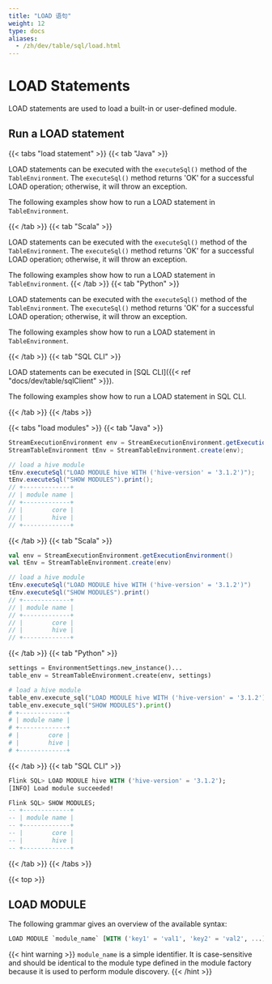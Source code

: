 ```yaml
---
title: "LOAD 语句"
weight: 12
type: docs
aliases:
  - /zh/dev/table/sql/load.html
---
```

<!--
Licensed to the Apache Software Foundation (ASF) under one
or more contributor license agreements.  See the NOTICE file
distributed with this work for additional information
regarding copyright ownership.  The ASF licenses this file
to you under the Apache License, Version 2.0 (the
"License"); you may not use this file except in compliance
with the License.  You may obtain a copy of the License at

  http://www.apache.org/licenses/LICENSE-2.0

Unless required by applicable law or agreed to in writing,
software distributed under the License is distributed on an
"AS IS" BASIS, WITHOUT WARRANTIES OR CONDITIONS OF ANY
KIND, either express or implied.  See the License for the
specific language governing permissions and limitations
under the License.
-->

# LOAD Statements

LOAD statements are used to load a built-in or user-defined module.

## Run a LOAD statement

{{< tabs "load statement" >}}
{{< tab "Java" >}}

LOAD statements can be executed with the `executeSql()` method of the `TableEnvironment`. The `executeSql()` method returns 'OK' for a successful LOAD operation; otherwise, it will throw an exception.

The following examples show how to run a LOAD statement in `TableEnvironment`.

{{< /tab >}}
{{< tab "Scala" >}}

LOAD statements can be executed with the `executeSql()` method of the `TableEnvironment`. The `executeSql()` method returns 'OK' for a successful LOAD operation; otherwise, it will throw an exception.

The following examples show how to run a LOAD statement in `TableEnvironment`.
{{< /tab >}}
{{< tab "Python" >}}

LOAD statements can be executed with the `executeSql()` method of the `TableEnvironment`. The `executeSql()` method returns 'OK' for a successful LOAD operation; otherwise, it will throw an exception.

The following examples show how to run a LOAD statement in `TableEnvironment`.

{{< /tab >}}
{{< tab "SQL CLI" >}}

LOAD statements can be executed in [SQL CLI]({{< ref "docs/dev/table/sqlClient" >}}).

The following examples show how to run a LOAD statement in SQL CLI.

{{< /tab >}}
{{< /tabs >}}

{{< tabs "load modules" >}}
{{< tab "Java" >}}
```java
StreamExecutionEnvironment env = StreamExecutionEnvironment.getExecutionEnvironment();
StreamTableEnvironment tEnv = StreamTableEnvironment.create(env);

// load a hive module
tEnv.executeSql("LOAD MODULE hive WITH ('hive-version' = '3.1.2')");
tEnv.executeSql("SHOW MODULES").print();
// +-------------+
// | module name |
// +-------------+
// |        core |
// |        hive |
// +-------------+

```
{{< /tab >}}
{{< tab "Scala" >}}
```scala
val env = StreamExecutionEnvironment.getExecutionEnvironment()
val tEnv = StreamTableEnvironment.create(env)

// load a hive module
tEnv.executeSql("LOAD MODULE hive WITH ('hive-version' = '3.1.2')")
tEnv.executeSql("SHOW MODULES").print()
// +-------------+
// | module name |
// +-------------+
// |        core |
// |        hive |
// +-------------+

```
{{< /tab >}}
{{< tab "Python" >}}
```python
settings = EnvironmentSettings.new_instance()...
table_env = StreamTableEnvironment.create(env, settings)

# load a hive module
table_env.execute_sql("LOAD MODULE hive WITH ('hive-version' = '3.1.2')")
table_env.execute_sql("SHOW MODULES").print()
# +-------------+
# | module name |
# +-------------+
# |        core |
# |        hive |
# +-------------+

```
{{< /tab >}}
{{< tab "SQL CLI" >}}
```sql
Flink SQL> LOAD MODULE hive WITH ('hive-version' = '3.1.2');
[INFO] Load module succeeded!

Flink SQL> SHOW MODULES;
-- +-------------+
-- | module name |
-- +-------------+
-- |        core |
-- |        hive |
-- +-------------+

```
{{< /tab >}}
{{< /tabs >}}

{{< top >}}

## LOAD MODULE

The following grammar gives an overview of the available syntax:
```sql
LOAD MODULE `module_name` [WITH ('key1' = 'val1', 'key2' = 'val2', ...)]
```
{{< hint warning >}}
`module_name` is a simple identifier. It is case-sensitive and should be identical to the module type defined in the module factory because it is used to perform module discovery.
{{< /hint >}}
